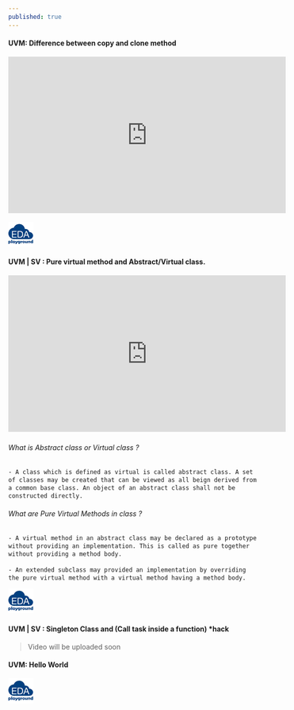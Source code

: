 ```yaml
---
published: true
---
```

#### UVM: Difference between copy and clone method
<iframe width="560" height="315" src="https://www.youtube.com/embed/ho-LfcG1eoU" title="YouTube video player" frameborder="0" allow="accelerometer; autoplay; clipboard-write; encrypted-media; gyroscope; picture-in-picture" allowfullscreen></iframe>

[![uvm_copy_clone](https://github.com/Adil3495/adil3495.github.io/blob/master/images/eda_logo.png?raw=true)](https://edaplayground.com/x/G9qS)


#### UVM | SV : Pure virtual method and Abstract/Virtual class.
<iframe width="560" height="315" src="https://www.youtube.com/embed/cbYsc-CqTQg" title="YouTube video player" frameborder="0" allow="accelerometer; autoplay; clipboard-write; encrypted-media; gyroscope; picture-in-picture" allowfullscreen></iframe>

###### What is Abstract class or Virtual class ?
 	- A class which is defined as virtual is called abstract class. A set of classes may be created that can be viewed as all beign derived from a common base class. An object of an abstract class shall not be constructed directly.
###### What are Pure Virtual Methods in class ?
 	- A virtual method in an abstract class may be declared as a prototype without providing an implementation. This is called as pure together without providing a method body.
    
	- An extended subclass may provided an implementation by overriding the pure virtual method with a virtual method having a method body.

[![uvm_pure_methods](https://github.com/Adil3495/adil3495.github.io/blob/master/images/eda_logo.png?raw=true)](https://edaplayground.com/x/F9JV)


#### UVM | SV : Singleton Class and (Call task inside a function) *hack
> Video will be uploaded soon


#### UVM: Hello World

[![uvm_hello_world](https://github.com/Adil3495/adil3495.github.io/blob/master/images/eda_logo.png?raw=true)](https://edaplayground.com/x/CRTB)
